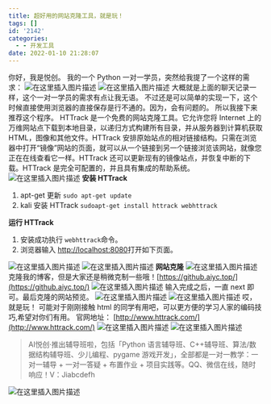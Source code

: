 ```yaml
---
title: 超好用的网站克隆工具，就是玩！
tags: []
id: '2142'
categories:
  - - 开发工具
date: 2022-01-10 21:28:07
---
```


你好，我是悦创。 我的一个 Python 一对一学员，突然给我提了一个这样的需求： ![在这里插入图片描述](https://img-blog.csdnimg.cn/e1bf8bfa97b34141bfbdc68aa60acc4c.png) ![在这里插入图片描述](https://img-blog.csdnimg.cn/740a476665e44f1abf12348d3a22ca54.png) 大概就是上面的聊天记录一样，这个一对一学员的需求有点让我无语。 不过还是可以简单的实现一下，这个时候直接使用浏览器的直接保存是行不通的。因为，会有问题的。 所以我接下来推荐这个程序。 HTTrack 是一个免费的网站克隆工具。它允许您将 Internet 上的万维网站点下载到本地目录，以递归方式构建所有目录，并从服务器到计算机获取 HTML，图像和其他文件。HTTrack 安排原始站点的相对链接结构。只需在浏览器中打开“镜像”网站的页面，就可以从一个链接到另一个链接浏览该网站，就像您正在在线查看它一样。HTTrack 还可以更新现有的镜像站点，并恢复中断的下载。HTTrack 是完全可配置的，并且具有集成的帮助系统。 ![在这里插入图片描述](https://img-blog.csdnimg.cn/e676ff1a609340759dd62af8a690ac62.png) **安装 HTTrack**

1.  apt-get 更新 `sudo apt-get update`
2.  kali 安装 HTTrack `sudoapt-get install httrack webhttrack`

**运行 HTTrack**

1.  安装成功执行 `webhttrack`命令。
2.  浏览器输入 [http://localhost:8080](http://localhost:8080/)打开如下页面。

![在这里插入图片描述](https://img-blog.csdnimg.cn/7a7a3d6f8b7f4bcbb4fa71622ef8bcbd.png) ![在这里插入图片描述](https://img-blog.csdnimg.cn/af5a3bd8985e4f208ef82ccf6175bcf4.png) **网站克隆** ![在这里插入图片描述](https://img-blog.csdnimg.cn/350f98db48a14dd19a02375f3435213d.png) 克隆我的博客，但是大家还是稍微克制一些哦！[https://github.aiyc.top/](https://github.aiyc.top/) ![在这里插入图片描述](https://img-blog.csdnimg.cn/0ba3f7f50270400699d5eb8505eb9d55.png) 输入完成之后，一直 next 即可。最后克隆的网站预览。 ![在这里插入图片描述](https://img-blog.csdnimg.cn/7b5f8012f110460990ae7df486337494.png) ![在这里插入图片描述](https://img-blog.csdnimg.cn/7367c84222d14e45bf6db5b7b89d58f4.png) 哎，就是玩！ 可能对于刚刚接触 html 的同学有用吧，可以更方便的学习人家的编码技巧,希望对你们有用。 官网地址： [http://www.httrack.com/](http://www.httrack.com/) ![在这里插入图片描述](https://img-blog.csdnimg.cn/f92007b2f4ae4e7aabe68bf8bfc5bc22.png) ![在这里插入图片描述](https://img-blog.csdnimg.cn/ef68f52df76f4429a1dd5ace580eedde.png)

> AI悦创·推出辅导班啦，包括「Python 语言辅导班、C++辅导班、算法/数据结构辅导班、少儿编程、pygame 游戏开发」，全部都是一对一教学：一对一辅导 + 一对一答疑 + 布置作业 + 项目实践等。QQ、微信在线，随时响应！V：Jiabcdefh

![在这里插入图片描述](https://img-blog.csdnimg.cn/9505827c908e45ebbffbc4798356e64b.png)